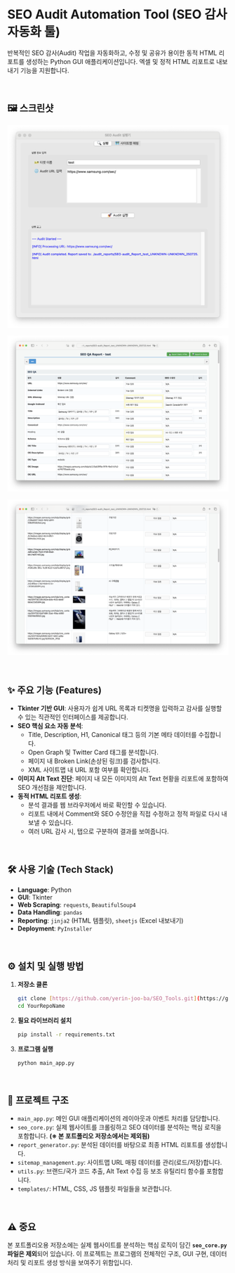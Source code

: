 # SEO Audit Automation Tool (SEO 감사 자동화 툴)

반복적인 SEO 감사(Audit) 작업을 자동화하고, 수정 및 공유가 용이한 동적 HTML 리포트를 생성하는 Python GUI 애플리케이션입니다.
엑셀 및 정적 HTML 리포트로 내보내기 기능을 지원합니다.

<br>

## 🖼️ 스크린샷

![audit tool 실행](assets/image.png?v=3)

![Report 1](assets/image-1.png?v=3)

![Report 2](assets/image-2.png?v=3)

<br>

## ✨ 주요 기능 (Features)

- **Tkinter 기반 GUI**: 사용자가 쉽게 URL 목록과 티켓명을 입력하고 감사를 실행할 수 있는 직관적인 인터페이스를 제공합니다.
- **SEO 핵심 요소 자동 분석**:
  - Title, Description, H1, Canonical 태그 등의 기본 메타 데이터를 수집합니다.
  - Open Graph 및 Twitter Card 태그를 분석합니다.
  - 페이지 내 Broken Link(손상된 링크)를 검사합니다.
  - XML 사이트맵 내 URL 포함 여부를 확인합니다.
- **이미지 Alt Text 진단**: 페이지 내 모든 이미지의 Alt Text 현황을 리포트에 포함하여 SEO 개선점을 제안합니다.
- **동적 HTML 리포트 생성**:
  - 분석 결과를 웹 브라우저에서 바로 확인할 수 있습니다.
  - 리포트 내에서 Comment와 SEO 수정안을 직접 수정하고 정적 파일로 다시 내보낼 수 있습니다.
  - 여러 URL 감사 시, 탭으로 구분하여 결과를 보여줍니다.

<br>

## 🛠️ 사용 기술 (Tech Stack)

- **Language**: Python
- **GUI**: Tkinter
- **Web Scraping**: `requests`, `BeautifulSoup4`
- **Data Handling**: `pandas`
- **Reporting**: `jinja2` (HTML 템플릿), `sheetjs` (Excel 내보내기)
- **Deployment**: `PyInstaller`

<br>

## ⚙️ 설치 및 실행 방법

1.  **저장소 클론**
    ```bash
    git clone [https://github.com/yerin-joo-ba/SEO_Tools.git](https://github.com/yerin-joo-ba/SEO_Tools.git)
    cd YourRepoName
    ```

2.  **필요 라이브러리 설치**
    ```bash
    pip install -r requirements.txt
    ```

3.  **프로그램 실행**
    ```bash
    python main_app.py
    ```

<br>

## 📂 프로젝트 구조

- `main_app.py`: 메인 GUI 애플리케이션의 레이아웃과 이벤트 처리를 담당합니다.
- `seo_core.py`: 실제 웹사이트를 크롤링하고 SEO 데이터를 분석하는 핵심 로직을 포함합니다. **(※ 본 포트폴리오 저장소에서는 제외됨)**
- `report_generator.py`: 분석된 데이터를 바탕으로 최종 HTML 리포트를 생성합니다.
- `sitemap_management.py`: 사이트맵 URL 매핑 데이터를 관리(로드/저장)합니다.
- `utils.py`: 브랜드/국가 코드 추출, Alt Text 수집 등 보조 유틸리티 함수를 포함합니다.
- `templates/`: HTML, CSS, JS 템플릿 파일들을 보관합니다.

<br>

## ⚠️ 중요

본 포트폴리오용 저장소에는 실제 웹사이트를 분석하는 핵심 로직이 담긴 **`seo_core.py` 파일은 제외**되어 있습니다. 이 프로젝트는 프로그램의 전체적인 구조, GUI 구현, 데이터 처리 및 리포트 생성 방식을 보여주기 위함입니다.
